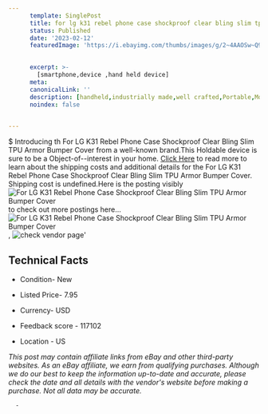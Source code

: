 ```yaml
---
      template: SinglePost
      title: for lg k31 rebel phone case shockproof clear bling slim tpu armor bumper cover
      status: Published
      date: '2023-02-12'
      featuredImage: 'https://i.ebayimg.com/thumbs/images/g/2~4AAOSw~Q9gSeuq/s-l225.jpg'
       

      excerpt: >-
        [smartphone,device ,hand held device]
      meta:
      canonicalLink: ''
      description: [handheld,industrially made,well crafted,Portable,Mobile,Compact,Convenient,Lightweight,Maneuverable,Man-portable,Miniature,Carriable,Hand-held,Light,Holdable,Transportable,Mobile device,Pocket-sized,On-the-go,Wireless,Cordless,Compact size,Convenient size, smartphone,device ,hand held device]
      noindex: false
      

---
```

$
      Introducing th For LG K31 Rebel Phone Case Shockproof Clear Bling Slim TPU Armor Bumper Cover from a well-known brand.This Holdable device  is sure to be a Object-of--interest in your home. [Click Here](https://www.ebay.com/itm/303944084567?hash=item46c47aac57%3Ag%3A2%7E4AAOSw%7EQ9gSeuq&mkevt=1&mkcid=1&mkrid=711-53200-19255-0&campid=%253CePNCampaignId%253E&customid=%253CreferenceId%253E&toolid=10049) to read more to learn about the shipping costs and additional details for the For LG K31 Rebel Phone Case Shockproof Clear Bling Slim TPU Armor Bumper Cover. Shipping cost is undefined.Here is the posting visibly ![For LG K31 Rebel Phone Case Shockproof Clear Bling Slim TPU Armor Bumper Cover](https://i.ebayimg.com/thumbs/images/g/2~4AAOSw~Q9gSeuq/s-l225.jpg) to check out more postings here... ![For LG K31 Rebel Phone Case Shockproof Clear Bling Slim TPU Armor Bumper Cover](https://i.ebayimg.com/images/g/2~4AAOSw~Q9gSeuq/s-l1600.jpg), ![check vendor page](https://origin-galleryplus.ebayimg.com/ws/web/303944084567_2_0_1/225x225.jpg,https://origin-galleryplus.ebayimg.com/ws/web/303944084567_3_0_1/225x225.jpg,https://origin-galleryplus.ebayimg.com/ws/web/303944084567_4_0_1/225x225.jpg,https://origin-galleryplus.ebayimg.com/ws/web/303944084567_5_0_1/225x225.jpg,https://origin-galleryplus.ebayimg.com/ws/web/303944084567_6_0_1/225x225.jpg,https://origin-galleryplus.ebayimg.com/ws/web/303944084567_7_0_1/225x225.jpg,https://origin-galleryplus.ebayimg.com/ws/web/303944084567_8_0_1/225x225.jpg,https://origin-galleryplus.ebayimg.com/ws/web/303944084567_9_0_1/225x225.jpg,https://origin-galleryplus.ebayimg.com/ws/web/303944084567_10_0_1/225x225.jpg)'

      

 ## Technical Facts 



     
      

 - Condition- New 


      

 - Listed Price- 7.95 


      

 - Currency- USD 


      

 - Feedback score - 117102 


      

 - Location - US 


      
      

 *_This post may contain affiliate links from eBay and other third-party websites. As an eBay affiliate, we earn from qualifying purchases. Although we do our best to keep the information up-to-date and accurate, please check the date and all details with the vendor's website before making a purchase. Not all data may be accurate._*




      -

